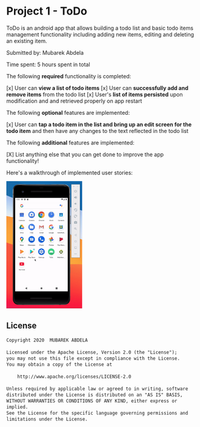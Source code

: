# Project 1 - ToDo

ToDo is an android app that allows building a todo list and basic todo items management functionality including adding new items, editing and deleting an existing item.

Submitted by: Mubarek Abdela

Time spent: 5 hours spent in total


The following **required** functionality is completed:

[x] User can **view a list of todo items**
[x] User can **successfully add and remove items** from the todo list
[x] User's **list of items persisted** upon modification and and retrieved properly on app restart

The following **optional** features are implemented:

[x] User can **tap a todo item in the list and bring up an edit screen for the todo item** and then have any changes to the text reflected in the todo list

The following **additional** features are implemented:

[X] List anything else that you can get done to improve the app functionality!


Here's a walkthrough of implemented user stories:

<img src='walkthrough.gif' title='Video Walkthrough' width='200' alt='Video Walkthrough' />
<br>




## License

    Copyright 2020  MUBAREK ABDELA

    Licensed under the Apache License, Version 2.0 (the "License");
    you may not use this file except in compliance with the License.
    You may obtain a copy of the License at

        http://www.apache.org/licenses/LICENSE-2.0

    Unless required by applicable law or agreed to in writing, software
    distributed under the License is distributed on an "AS IS" BASIS,
    WITHOUT WARRANTIES OR CONDITIONS OF ANY KIND, either express or implied.
    See the License for the specific language governing permissions and
    limitations under the License.

